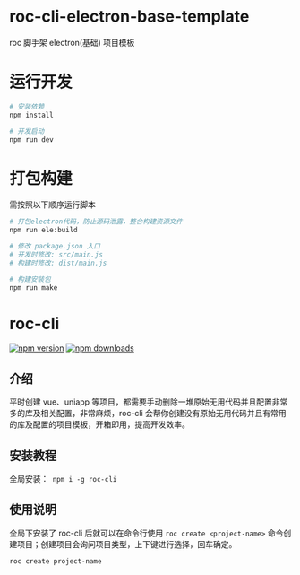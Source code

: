 # roc-cli-electron-base-template

roc 脚手架 electron(基础) 项目模板

# 运行开发

```bash
# 安装依赖
npm install

# 开发启动
npm run dev
```

# 打包构建

需按照以下顺序运行脚本

```bash
# 打包electron代码，防止源码泄露，整合构建资源文件
npm run ele:build

# 修改 package.json 入口
# 开发时修改: src/main.js
# 构建时修改: dist/main.js

# 构建安装包
npm run make
```

# roc-cli

[![npm version](https://img.shields.io/npm/v/roc-cli.svg?logo=npm&style=flat-square)](https://www.npmjs.com/package/roc-cli)
[![npm downloads](https://img.shields.io/npm/dt/roc-cli.svg?style=flat-square)](https://www.npmjs.com/package/roc-cli)

## 介绍

平时创建 vue、uniapp 等项目，都需要手动删除一堆原始无用代码并且配置非常多的库及相关配置，非常麻烦，roc-cli 会帮你创建没有原始无用代码并且有常用的库及配置的项目模板，开箱即用，提高开发效率。

## 安装教程

全局安装：` npm i -g roc-cli`

## 使用说明

全局下安装了 roc-cli 后就可以在命令行使用 `roc create <project-name>` 命令创建项目；创建项目会询问项目类型，上下键进行选择，回车确定。

```bash
roc create project-name
```
